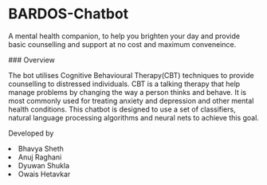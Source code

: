 # BARDOS-Chatbot
<p>A mental health companion, to help you brighten your day and provide basic counselling and support at no cost and maximum conveneince.
</p>
<p>
### Overview
</p>
<p>
The bot utilises Cognitive Behavioural Therapy(CBT) techniques to provide counselling to distressed individuals.
CBT is a talking therapy that help manage problems by changing the way a person thinks and behave. It is  most commonly used for treating anxiety and depression and other mental health conditions. 
This chatbot is designed to use a set of classifiers, natural language processing algorithms and neural nets to achieve this goal.
</p>

<p>Developed by
  <li>Bhavya Sheth</li>
  <li>Anuj Raghani</li>
  <li>Dyuwan Shukla</li>
  <li>Owais Hetavkar</li>
</p>
